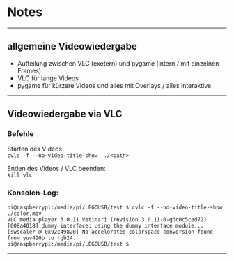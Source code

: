# Notes

---

## allgemeine Videowiedergabe
- Aufteilung zwischen VLC (exetern) und pygame (intern / mit einzelnen Frames)
- VLC für lange Videos
- pygame für kürzere Videos und alles mit Overlays / alles interaktive

---

## Videowiedergabe via VLC

### Befehle
Starten des Videos:  
`cvlc -f --no-video-title-show  ./<path>`

Enden des Videos / VLC beenden:  
`kill vlc`

### Konsolen-Log:  
`pi@raspberrypi:/media/pi/LEGOUSB/test $ cvlc -f --no-video-title-show  ./color.mov`  
`VLC media player 3.0.11 Vetinari (revision 3.0.11-0-gdc0c5ced72)`  
`[008a4018] dummy interface: using the dummy interface module...`  
`[swscaler @ 0x92c49820] No accelerated colorspace conversion found from yuv420p to rgb24.`  
`pi@raspberrypi:/media/pi/LEGOUSB/test $ `  

---

